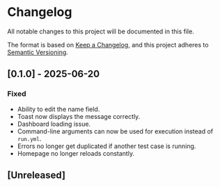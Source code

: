 # Changelog

All notable changes to this project will be documented in this file.

The format is based on [Keep a Changelog](https://keepachangelog.com/en/1.1.0/),
and this project adheres to [Semantic Versioning](https://semver.org/spec/v2.0.0.html).

## [0.1.0] - 2025-06-20

### Fixed
- Ability to edit the name field.
- Toast now displays the message correctly.
- Dashboard loading issue.
- Command-line arguments can now be used for execution instead of `run.yml`.
- Errors no longer get duplicated if another test case is running.
- Homepage no longer reloads constantly.

## [Unreleased]
